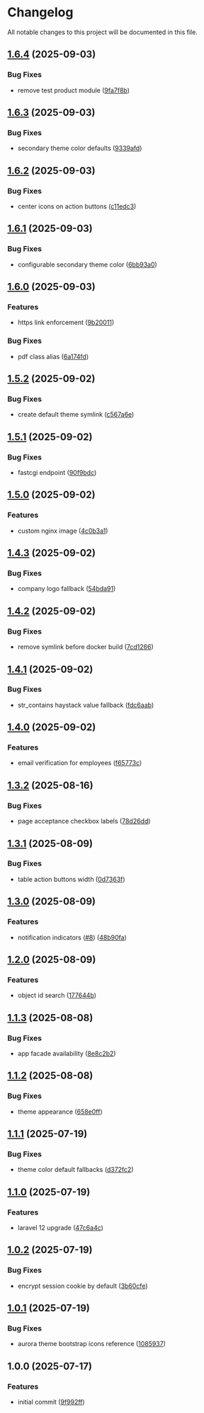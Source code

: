 # Changelog

All notable changes to this project will be documented in this file.

## [1.6.4](https://github.com/forepath/obms/compare/v1.6.3...v1.6.4) (2025-09-03)


### Bug Fixes

* remove test product module ([9fa7f8b](https://github.com/forepath/obms/commit/9fa7f8b17ec6da8463f315f8a4dd4de72c15f1dd))

## [1.6.3](https://github.com/forepath/obms/compare/v1.6.2...v1.6.3) (2025-09-03)


### Bug Fixes

* secondary theme color defaults ([9339afd](https://github.com/forepath/obms/commit/9339afd1215e9e16f13ff9ce5afb970dcd4dfdaa))

## [1.6.2](https://github.com/forepath/obms/compare/v1.6.1...v1.6.2) (2025-09-03)


### Bug Fixes

* center icons on action buttons ([c11edc3](https://github.com/forepath/obms/commit/c11edc3f6fcf3c1c627c33bf79acf938234fa8a2))

## [1.6.1](https://github.com/forepath/obms/compare/v1.6.0...v1.6.1) (2025-09-03)


### Bug Fixes

* configurable secondary theme color ([6bb93a0](https://github.com/forepath/obms/commit/6bb93a047a3271e242a5bfd078ae4d6e7c86bda8))

## [1.6.0](https://github.com/forepath/obms/compare/v1.5.2...v1.6.0) (2025-09-03)


### Features

* https link enforcement ([9b20011](https://github.com/forepath/obms/commit/9b2001181a610aaee7abf0d00c68609772cfe816))


### Bug Fixes

* pdf class alias ([6a174fd](https://github.com/forepath/obms/commit/6a174fdec62fb8c8c49e204e8f1902be706a7ae9))

## [1.5.2](https://github.com/forepath/obms/compare/v1.5.1...v1.5.2) (2025-09-02)


### Bug Fixes

* create default theme symlink ([c567a6e](https://github.com/forepath/obms/commit/c567a6e00a7fbe9d67cd00cebcbbb4364a6c7bf4))

## [1.5.1](https://github.com/forepath/obms/compare/v1.5.0...v1.5.1) (2025-09-02)


### Bug Fixes

* fastcgi endpoint ([90f9bdc](https://github.com/forepath/obms/commit/90f9bdc63b7b648aa02d008c6467b0cd08d940eb))

## [1.5.0](https://github.com/forepath/obms/compare/v1.4.3...v1.5.0) (2025-09-02)


### Features

* custom nginx image ([4c0b3a1](https://github.com/forepath/obms/commit/4c0b3a1ea7bc6a53df1ba38fe0eb6dce31387e91))

## [1.4.3](https://github.com/forepath/obms/compare/v1.4.2...v1.4.3) (2025-09-02)


### Bug Fixes

* company logo fallback ([54bda91](https://github.com/forepath/obms/commit/54bda91fb447dc00ad5faca88b1cc6623afc7a37))

## [1.4.2](https://github.com/forepath/obms/compare/v1.4.1...v1.4.2) (2025-09-02)


### Bug Fixes

* remove symlink before docker build ([7cd1266](https://github.com/forepath/obms/commit/7cd12665773eeb8edff57aa05600151409558ed1))

## [1.4.1](https://github.com/forepath/obms/compare/v1.4.0...v1.4.1) (2025-09-02)


### Bug Fixes

* str_contains haystack value fallback ([fdc6aab](https://github.com/forepath/obms/commit/fdc6aabf64111e402051ca63dfa537958bb26e27))

## [1.4.0](https://github.com/forepath/obms/compare/v1.3.2...v1.4.0) (2025-09-02)


### Features

* email verification for employees ([f65773c](https://github.com/forepath/obms/commit/f65773c95408d50c86cb0832d0463d0fe97de896))

## [1.3.2](https://github.com/forepath/obms/compare/v1.3.1...v1.3.2) (2025-08-16)


### Bug Fixes

* page acceptance checkbox labels ([78d26dd](https://github.com/forepath/obms/commit/78d26ddfebf0d105df4f8d1fa4f3397cfd9bdacc))

## [1.3.1](https://github.com/forepath/obms/compare/v1.3.0...v1.3.1) (2025-08-09)


### Bug Fixes

* table action buttons width ([0d7363f](https://github.com/forepath/obms/commit/0d7363fd422f84c99fbb30298e2b471284cbe1d1))

## [1.3.0](https://github.com/forepath/obms/compare/v1.2.0...v1.3.0) (2025-08-09)


### Features

* notification indicators ([#8](https://github.com/forepath/obms/issues/8)) ([48b90fa](https://github.com/forepath/obms/commit/48b90fa99978cd9bd8b350e45b59f6dc70a808ad))

## [1.2.0](https://github.com/forepath/obms/compare/v1.1.3...v1.2.0) (2025-08-09)


### Features

* object id search ([177644b](https://github.com/forepath/obms/commit/177644bf1428f85d35adafd68d8764c8c9a2871e))

## [1.1.3](https://github.com/forepath/obms/compare/v1.1.2...v1.1.3) (2025-08-08)


### Bug Fixes

* app facade availability ([8e8c2b2](https://github.com/forepath/obms/commit/8e8c2b2375bda9f6988b116a997a0418fb0db008))

## [1.1.2](https://github.com/forepath/obms/compare/v1.1.1...v1.1.2) (2025-08-08)


### Bug Fixes

* theme appearance ([658e0ff](https://github.com/forepath/obms/commit/658e0ff292184ff1750ce0546293801d8e162ccb))

## [1.1.1](https://github.com/forepath/obms/compare/v1.1.0...v1.1.1) (2025-07-19)


### Bug Fixes

* theme color default fallbacks ([d372fc2](https://github.com/forepath/obms/commit/d372fc22e35b33b5f11d3cb611b838e9ca71878f))

## [1.1.0](https://github.com/forepath/obms/compare/v1.0.2...v1.1.0) (2025-07-19)


### Features

* laravel 12 upgrade ([47c6a4c](https://github.com/forepath/obms/commit/47c6a4cd821da4dfb1552792380926c02c5d6986))

## [1.0.2](https://github.com/forepath/obms/compare/v1.0.1...v1.0.2) (2025-07-19)


### Bug Fixes

* encrypt session cookie by default ([3b60cfe](https://github.com/forepath/obms/commit/3b60cfefd16f28839105eb11ab61e29ccd7597e8))

## [1.0.1](https://github.com/forepath/obms/compare/v1.0.0...v1.0.1) (2025-07-19)


### Bug Fixes

* aurora theme bootstrap icons reference ([1085937](https://github.com/forepath/obms/commit/1085937d7ca2b9f2d653cf498ed110aad9acfcc9))

## 1.0.0 (2025-07-17)


### Features

* initial commit ([9f992ff](https://github.com/forepath/obms/commit/9f992ffde57e150b58a71f1dc0f847c29dd37633))
